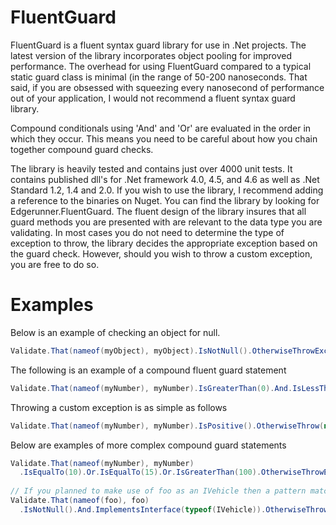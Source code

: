 # FluentGuard

FluentGuard is a fluent syntax guard library for use in .Net projects.  The latest version of the library incorporates object pooling for improved performance.  The overhead for using FluentGuard compared to a typical static guard class is minimal (in the range of 50-200 nanoseconds.  That said, if you are obsessed with squeezing every  nanosecond of performance out of your application, I would not recommend a fluent syntax guard library.

Compound conditionals using 'And' and 'Or' are evaluated in the order in which they occur.  This means you need to be careful about how you chain together compound guard checks.

The library is heavily tested and contains just over 4000 unit tests.  It contains published dll's for .Net framework 4.0, 4.5, and 4.6 as well as .Net Standard 1.2, 1.4 and 2.0.  If you wish to use the library, I recommend adding a reference to the binaries on Nuget.  You can find the library by looking for Edgerunner.FluentGuard.  The fluent design of the library insures that all guard methods you are presented with are relevant to the data type you are validating.  In most cases you do not need to determine the type of exception to throw, the library decides the appropriate exception based on the guard check.  However, should you wish to throw a custom exception, you are free to do so.

# Examples
Below is an example of checking an object for null.
```csharp
Validate.That(nameof(myObject), myObject).IsNotNull().OtherwiseThrowException();
```

The following is an example of a compound fluent guard statement
```csharp
Validate.That(nameof(myNumber), myNumber).IsGreaterThan(0).And.IsLessThan(10).OtherwiseThrowException();
```

Throwing a custom exception is as simple as follows
```csharp
Validate.That(nameof(myNumber), myNumber).IsPositive().OtherwiseThrow(new MyException());
```

Below are examples of more complex compound guard statements
```csharp
Validate.That(nameof(myNumber), myNumber)
  .IsEqualTo(10).Or.IsEqualTo(15).Or.IsGreaterThan(100).OtherwiseThrowException();
  
// If you planned to make use of foo as an IVehicle then a pattern matching expression would make more sense.
Validate.That(nameof(foo), foo)
  .IsNotNull().And.ImplementsInterface(typeof(IVehicle)).OtherwiseThrowException();
```
